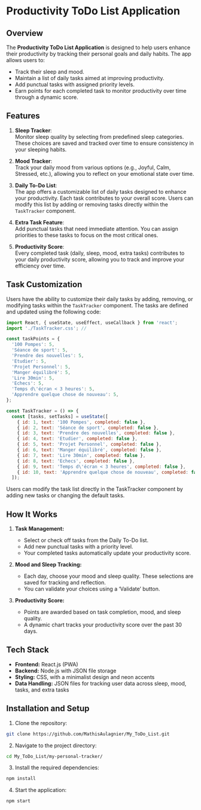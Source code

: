 # Productivity ToDo List Application

## Overview

The **Productivity ToDo List Application** is designed to help users enhance their productivity by tracking their personal goals and daily habits. The app allows users to:

- Track their sleep and mood.
- Maintain a list of daily tasks aimed at improving productivity.
- Add punctual tasks with assigned priority levels.
- Earn points for each completed task to monitor productivity over time through a dynamic score.

## Features

1. **Sleep Tracker**:  
   Monitor sleep quality by selecting from predefined sleep categories. These choices are saved and tracked over time to ensure consistency in your sleeping habits.

2. **Mood Tracker**:  
   Track your daily mood from various options (e.g., Joyful, Calm, Stressed, etc.), allowing you to reflect on your emotional state over time.

3. **Daily To-Do List**:  
   The app offers a customizable list of daily tasks designed to enhance your productivity. Each task contributes to your overall score. Users can modify this list by adding or removing tasks directly within the `TaskTracker` component.

4. **Extra Task Feature**:  
   Add punctual tasks that need immediate attention. You can assign priorities to these tasks to focus on the most critical ones.

5. **Productivity Score**:  
   Every completed task (daily, sleep, mood, extra tasks) contributes to your daily productivity score, allowing you to track and improve your efficiency over time.

## Task Customization

Users have the ability to customize their daily tasks by adding, removing, or modifying tasks within the `TaskTracker` component. The tasks are defined and updated using the following code:

```javascript
import React, { useState, useEffect, useCallback } from 'react';
import './TaskTracker.css'; // 

const taskPoints = {
  '100 Pompes': 5,
  'Séance de sport': 5,
  'Prendre des nouvelles': 5,
  'Etudier': 5,
  'Projet Personnel': 5,
  'Manger équilibré': 5,
  'Lire 30min': 5,
  'Echecs': 5,
  'Temps d\'écran < 3 heures': 5,
  'Apprendre quelque chose de nouveau': 5,
};

const TaskTracker = () => {
  const [tasks, setTasks] = useState([
    { id: 1, text: '100 Pompes', completed: false },
    { id: 2, text: 'Séance de sport', completed: false },
    { id: 3, text: 'Prendre des nouvelles', completed: false },
    { id: 4, text: 'Etudier', completed: false },
    { id: 5, text: 'Projet Personnel', completed: false },
    { id: 6, text: 'Manger équilibré', completed: false },
    { id: 7, text: 'Lire 30min', completed: false },
    { id: 8, text: 'Echecs', completed: false },
    { id: 9, text: 'Temps d\'écran < 3 heures', completed: false },
    { id: 10, text: 'Apprendre quelque chose de nouveau', completed: false },
  ]);
```

Users can modify the task list directly in the TaskTracker component by adding new tasks or changing the default tasks.

## How It Works

1. **Task Management:**
   - Select or check off tasks from the Daily To-Do list.
   - Add new punctual tasks with a priority level.
   - Your completed tasks automatically update your productivity score.

2. **Mood and Sleep Tracking:**
   - Each day, choose your mood and sleep quality. These selections are saved for tracking and reflection.
   - You can validate your choices using a ‘Validate’ button.

3. **Productivity Score:**
   - Points are awarded based on task completion, mood, and sleep quality.
   - A dynamic chart tracks your productivity score over the past 30 days.

## Tech Stack

- **Frontend:** React.js (PWA)
- **Backend:** Node.js with JSON file storage
- **Styling:** CSS, with a minimalist design and neon accents
- **Data Handling:** JSON files for tracking user data across sleep, mood, tasks, and extra tasks

## Installation and Setup

1. Clone the repository:

```bash
git clone https://github.com/MathisAulagnier/My_ToDo_List.git
```

2. Navigate to the project directory:

```bash
cd My_ToDo_List/my-personal-tracker/
```

3. Install the required dependencies:

```bash
npm install
```

4. Start the application:

```bash
npm start
```

